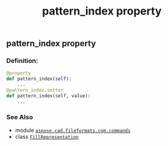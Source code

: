 ﻿---
title: pattern_index property
second_title: Aspose.CAD for Python via .NET API References
description: 
type: docs
weight: 110
url: /python-net/aspose.cad.fileformats.cgm.commands/fillrepresentation/pattern_index/
is_root: false
---

## pattern_index property

### Definition:
```python
@property
def pattern_index(self):
    ...
@pattern_index.setter
def pattern_index(self, value):
    ...
```

### See Also
* module [`aspose.cad.fileformats.cgm.commands`](../../)
* class [`FillRepresentation`](/cad/python-net/aspose.cad.fileformats.cgm.commands/fillrepresentation)
